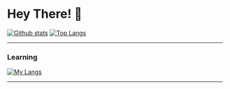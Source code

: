# Hey There! 👋
  
  <a href="#">![Github stats](https://github-readme-stats.vercel.app/api?username=AlienX-Script&theme=blueberry&count_private=true&hide_border=true&line_height=20)</a>
  <a href="#">![Top Langs](https://github-readme-stats.vercel.app/api/top-langs/?username=AlienX-Script&layout=compact&theme=blueberry&count_private=true&hide_bo)</a>

<hr>

### Learning

[![My Langs](https://skillicons.dev/icons?i=robloxstudio,lua,vscode,visualstudio,kali,c,cs)](https://skillicons.dev)

<hr>
